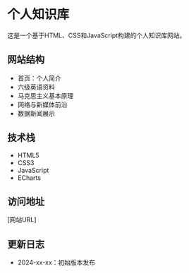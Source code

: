 # 个人知识库

这是一个基于HTML、CSS和JavaScript构建的个人知识库网站。

## 网站结构

- 首页：个人简介
- 六级英语资料
- 马克思主义基本原理
- 网络与新媒体前沿
- 数据新闻展示

## 技术栈

- HTML5
- CSS3
- JavaScript
- ECharts

## 访问地址

[网站URL]

## 更新日志

- 2024-xx-xx：初始版本发布 